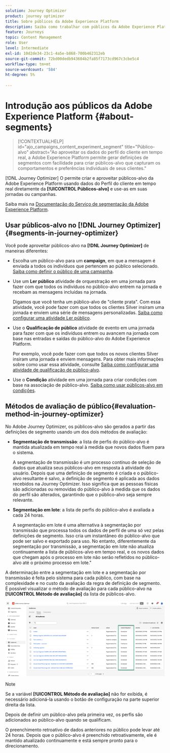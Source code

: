 ```yaml
---
solution: Journey Optimizer
product: journey optimizer
title: Sobre públicos da Adobe Experience Platform
description: Saiba como trabalhar com públicos da Adobe Experience Platform
feature: Journeys
topic: Content Management
role: User
level: Intermediate
exl-id: 10d2de34-23c1-4a5e-b868-700b462312eb
source-git-commit: 72bd00dedb943604b2fa85f7173cd967c3cbe5c4
workflow-type: tm+mt
source-wordcount: '584'
ht-degree: 5%

---
```


# Introdução aos públicos da Adobe Experience Platform {#about-segments}

>[!CONTEXTUALHELP]
>id="ajo_campaigns_content_experiment_segment"
>title="Público-alvo"
>abstract="Ao aproveitar os dados do perfil do cliente em tempo real, a Adobe Experience Platform permite gerar definições de segmentos com facilidade para criar públicos-alvo que capturam os comportamentos e preferências individuais de seus clientes."

[!DNL Journey Optimizer] O permite criar e aproveitar públicos-alvo da Adobe Experience Platform usando dados do Perfil do cliente em tempo real diretamente da **[!UICONTROL Públicos-alvo]** e use-as em suas jornadas ou campanhas.

Saiba mais na [Documentação do Serviço de segmentação da Adobe Experience Platform](https://experienceleague.adobe.com/docs/experience-platform/segmentation/home.html).

## Usar públicos-alvo no [!DNL Journey Optimizer] {#segments-in-journey-optimizer}

Você pode aproveitar públicos-alvo na **[!DNL Journey Optimizer]** de maneiras diferentes:

* Escolha um público-alvo para um **campaign**, em que a mensagem é enviada a todos os indivíduos que pertencem ao público selecionado. [Saiba como definir o público de uma campanha](../campaigns/create-campaign.md#define-the-audience-audience).

* Use um **Ler público** atividade de orquestração em uma jornada para fazer com que todos os indivíduos no público-alvo entrem na jornada e recebam as mensagens incluídas na jornada.

  Digamos que você tenha um público-alvo de &quot;cliente prata&quot;. Com essa atividade, você pode fazer com que todos os clientes Silver insiram uma jornada e enviem uma série de mensagens personalizadas. [Saiba como configurar uma atividade Ler público](../building-journeys/read-audience.md#configuring-segment-trigger-activity).

* Use o **Qualificação de público** atividade de evento em uma jornada para fazer com que os indivíduos entrem ou avancem na jornada com base nas entradas e saídas do público-alvo do Adobe Experience Platform.

  Por exemplo, você pode fazer com que todos os novos clientes Silver insiram uma jornada e enviem mensagens. Para obter mais informações sobre como usar essa atividade, consulte [Saiba como configurar uma atividade de qualificação de público-alvo](../building-journeys/audience-qualification-events.md).

* Use o **Condição** atividade em uma jornada para criar condições com base na associação de público-alvo. [Saiba como usar públicos-alvo em condições](../building-journeys/condition-activity.md#using-a-segment).

## Métodos de avaliação de público{#evaluation-method-in-journey-optimizer}

No Adobe Journey Optimizer, os públicos-alvo são gerados a partir das definições de segmento usando um dos dois métodos de avaliação:

* **Segmentação de transmissão**: a lista de perfis do público-alvo é mantida atualizada em tempo real à medida que novos dados fluem para o sistema.

  A segmentação de transmissão é um processo contínuo de seleção de dados que atualiza seus públicos-alvo em resposta à atividade do usuário. Depois que uma definição de segmento é criada e o público-alvo resultante é salvo, a definição de segmento é aplicada aos dados recebidos na Journey Optimizer. Isso significa que as pessoas físicas são adicionadas ou removidas do público-alvo à medida que os dados do perfil são alterados, garantindo que o público-alvo seja sempre relevante.

* **Segmentação em lote**: a lista de perfis do público-alvo é avaliada a cada 24 horas.

  A segmentação em lote é uma alternativa à segmentação por transmissão que processa todos os dados de perfil de uma só vez pelas definições de segmento. Isso cria um instantâneo do público-alvo que pode ser salvo e exportado para uso. No entanto, diferentemente da segmentação por transmissão, a segmentação em lote não atualiza continuamente a lista de públicos-alvo em tempo real, e os novos dados que chegam após o processo em lote não serão refletidos no público-alvo até o próximo processo em lote.&quot;

A determinação entre a segmentação em lote e a segmentação por transmissão é feita pelo sistema para cada público, com base na complexidade e no custo da avaliação da regra de definição de segmento. É possível visualizar o método de avaliação para cada público-alvo na **[!UICONTROL Método de avaliação]** da lista de públicos-alvo.

![](assets/evaluation-method.png)

>[!NOTE]
>
>Se a variável **[!UICONTROL Método de avaliação]** não for exibida, é necessário adicioná-la usando o botão de configuração na parte superior direita da lista.

Depois de definir um público-alvo pela primeira vez, os perfis são adicionados ao público-alvo quando se qualificam.

O preenchimento retroativo de dados anteriores no público pode levar até 24 horas. Depois que o público-alvo é preenchido retroativamente, ele é mantido atualizado continuamente e está sempre pronto para o direcionamento.
